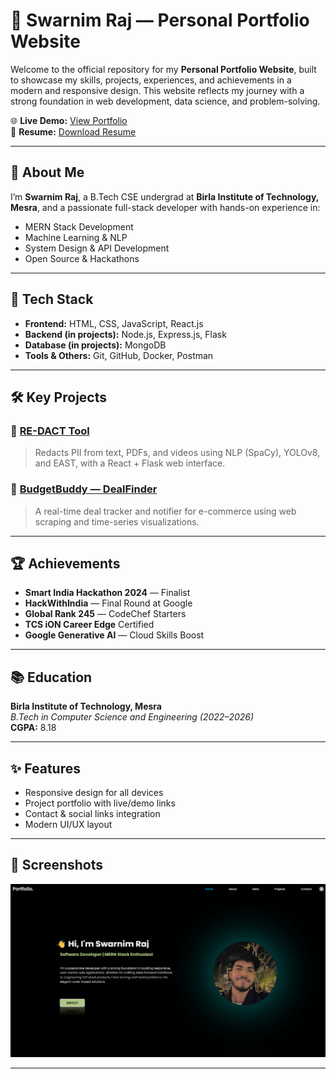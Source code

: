 # 💼 Swarnim Raj — Personal Portfolio Website

Welcome to the official repository for my **Personal Portfolio Website**, built to showcase my skills, projects, experiences, and achievements in a modern and responsive design. This website reflects my journey with a strong foundation in web development, data science, and problem-solving.

🌐 **Live Demo:** [View Portfolio](https://personal-portfolio-ten-mu-33.vercel.app/)  
📄 **Resume:** [Download Resume](https://drive.google.com/file/d/1T4CatWhmRiBc6SlbdizKcDuj6FMqMFLe/view)

---

## 📌 About Me

I’m **Swarnim Raj**, a B.Tech CSE undergrad at **Birla Institute of Technology, Mesra**, and a passionate full-stack developer with hands-on experience in:
- MERN Stack Development
- Machine Learning & NLP
- System Design & API Development
- Open Source & Hackathons

---

## 🚀 Tech Stack

- **Frontend:** HTML, CSS, JavaScript, React.js
- **Backend (in projects):** Node.js, Express.js, Flask
- **Database (in projects):** MongoDB
- **Tools & Others:** Git, GitHub, Docker, Postman

---

## 🛠️ Key Projects

### 🔐 [RE-DACT Tool](https://github.com/Swarnim1812/REDACT-TOOL)
> Redacts PII from text, PDFs, and videos using NLP (SpaCy), YOLOv8, and EAST, with a React + Flask web interface.

### 💸 [BudgetBuddy — DealFinder](https://github.com/Swarnim1812/Budget-Buddy)
> A real-time deal tracker and notifier for e-commerce using web scraping and time-series visualizations.

---

## 🏆 Achievements

- **Smart India Hackathon 2024** — Finalist  
- **HackWithIndia** — Final Round at Google  
- **Global Rank 245** — CodeChef Starters  
- **TCS iON Career Edge** Certified  
- **Google Generative AI** — Cloud Skills Boost  

---

## 📚 Education

**Birla Institute of Technology, Mesra**  
_B.Tech in Computer Science and Engineering (2022–2026)_  
**CGPA:** 8.18

---

## ✨ Features

- Responsive design for all devices
- Project portfolio with live/demo links
- Contact & social links integration
- Modern UI/UX layout

---

## 📸 Screenshots

![Portfolio Screenshot](./assets/portfolio-thumbnail2.png)

---

